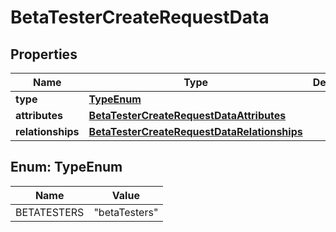 

# BetaTesterCreateRequestData


## Properties

| Name | Type | Description | Notes |
|------------ | ------------- | ------------- | -------------|
|**type** | [**TypeEnum**](#TypeEnum) |  |  |
|**attributes** | [**BetaTesterCreateRequestDataAttributes**](BetaTesterCreateRequestDataAttributes.md) |  |  |
|**relationships** | [**BetaTesterCreateRequestDataRelationships**](BetaTesterCreateRequestDataRelationships.md) |  |  [optional] |



## Enum: TypeEnum

| Name | Value |
|---- | -----|
| BETATESTERS | &quot;betaTesters&quot; |



